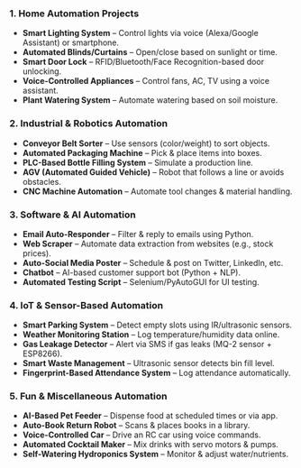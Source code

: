 ### **1. Home Automation Projects**  
- **Smart Lighting System** – Control lights via voice (Alexa/Google Assistant) or smartphone.  
- **Automated Blinds/Curtains** – Open/close based on sunlight or time.  
- **Smart Door Lock** – RFID/Bluetooth/Face Recognition-based door unlocking.  
- **Voice-Controlled Appliances** – Control fans, AC, TV using a voice assistant.  
- **Plant Watering System** – Automate watering based on soil moisture.  

### **2. Industrial & Robotics Automation**  
- **Conveyor Belt Sorter** – Use sensors (color/weight) to sort objects.  
- **Automated Packaging Machine** – Pick & place items into boxes.  
- **PLC-Based Bottle Filling System** – Simulate a production line.  
- **AGV (Automated Guided Vehicle)** – Robot that follows a line or avoids obstacles.  
- **CNC Machine Automation** – Automate tool changes & material handling.  

### **3. Software & AI Automation**  
- **Email Auto-Responder** – Filter & reply to emails using Python.  
- **Web Scraper** – Automate data extraction from websites (e.g., stock prices).  
- **Auto-Social Media Poster** – Schedule & post on Twitter, LinkedIn, etc.  
- **Chatbot** – AI-based customer support bot (Python + NLP).  
- **Automated Testing Script** – Selenium/PyAutoGUI for UI testing.  

### **4. IoT & Sensor-Based Automation**  
- **Smart Parking System** – Detect empty slots using IR/ultrasonic sensors.  
- **Weather Monitoring Station** – Log temperature/humidity data online.  
- **Gas Leakage Detector** – Alert via SMS if gas leaks (MQ-2 sensor + ESP8266).  
- **Smart Waste Management** – Ultrasonic sensor detects bin fill level.  
- **Fingerprint-Based Attendance System** – Log attendance automatically.  

### **5. Fun & Miscellaneous Automation**  
- **AI-Based Pet Feeder** – Dispense food at scheduled times or via app.  
- **Auto-Book Return Robot** – Scans & places books in a library.  
- **Voice-Controlled Car** – Drive an RC car using voice commands.  
- **Automated Cocktail Maker** – Mix drinks with servo motors & pumps.  
- **Self-Watering Hydroponics System** – Monitor & adjust water/nutrients.  
